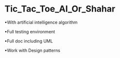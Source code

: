 # Tic_Tac_Toe_AI_Or_Shahar








•With artificial intelligence algorithm

•Full testing environment

•Full doc including UML

•Work with Design patterns

![]( )
